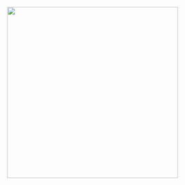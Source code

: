 
<image src="https://github.com/CollegeBoreal/INF1083-200-19A-01/blob/master/4.Components/b300104524-tab-ng/img1.png?raw=true" width = "400" height = "400"></image>
